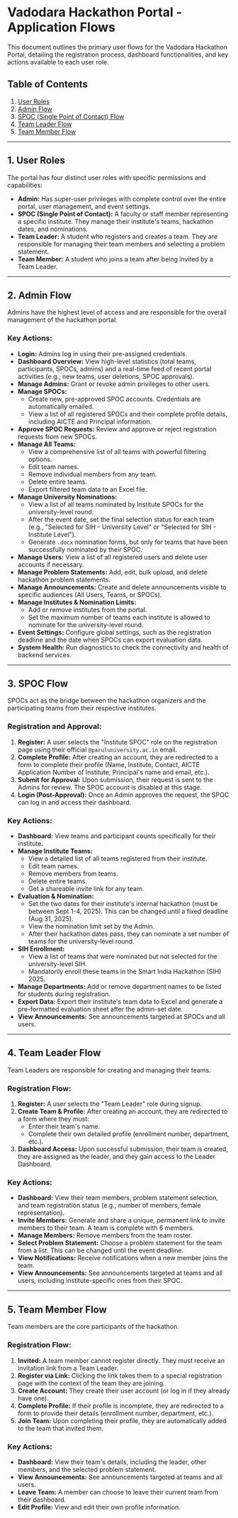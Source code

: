 # Vadodara Hackathon Portal - Application Flows

This document outlines the primary user flows for the Vadodara Hackathon Portal, detailing the registration process, dashboard functionalities, and key actions available to each user role.

## Table of Contents
1.  [User Roles](#1-user-roles)
2.  [Admin Flow](#2-admin-flow)
3.  [SPOC (Single Point of Contact) Flow](#3-spoc-flow)
4.  [Team Leader Flow](#4-team-leader-flow)
5.  [Team Member Flow](#5-team-member-flow)

---

## 1. User Roles

The portal has four distinct user roles with specific permissions and capabilities:

*   **Admin:** Has super-user privileges with complete control over the entire portal, user management, and event settings.
*   **SPOC (Single Point of Contact):** A faculty or staff member representing a specific institute. They manage their institute's teams, hackathon dates, and nominations.
*   **Team Leader:** A student who registers and creates a team. They are responsible for managing their team members and selecting a problem statement.
*   **Team Member:** A student who joins a team after being invited by a Team Leader.

---

## 2. Admin Flow

Admins have the highest level of access and are responsible for the overall management of the hackathon portal.

### Key Actions:
*   **Login:** Admins log in using their pre-assigned credentials.
*   **Dashboard Overview:** View high-level statistics (total teams, participants, SPOCs, admins) and a real-time feed of recent portal activities (e.g., new teams, user deletions, SPOC approvals).
*   **Manage Admins:** Grant or revoke admin privileges to other users.
*   **Manage SPOCs:**
    *   Create new, pre-approved SPOC accounts. Credentials are automatically emailed.
    *   View a list of all registered SPOCs and their complete profile details, including AICTE and Principal information.
*   **Approve SPOC Requests:** Review and approve or reject registration requests from new SPOCs.
*   **Manage All Teams:**
    *   View a comprehensive list of all teams with powerful filtering options.
    *   Edit team names.
    *   Remove individual members from any team.
    *   Delete entire teams.
    *   Export filtered team data to an Excel file.
*   **Manage University Nominations:**
    *   View a list of all teams nominated by Institute SPOCs for the university-level round.
    *   After the event date, set the final selection status for each team (e.g., "Selected for SIH - University Level" or "Selected for SIH - Institute Level").
    *   Generate `.docx` nomination forms, but only for teams that have been successfully nominated by their SPOC.
*   **Manage Users:** View a list of all registered users and delete user accounts if necessary.
*   **Manage Problem Statements:** Add, edit, bulk upload, and delete hackathon problem statements.
*   **Manage Announcements:** Create and delete announcements visible to specific audiences (All Users, Teams, or SPOCs).
*   **Manage Institutes & Nomination Limits:**
    *   Add or remove institutes from the portal.
    *   Set the maximum number of teams each institute is allowed to nominate for the university-level round.
*   **Event Settings:** Configure global settings, such as the registration deadline and the date when SPOCs can export evaluation data.
*   **System Health:** Run diagnostics to check the connectivity and health of backend services.

---

## 3. SPOC Flow

SPOCs act as the bridge between the hackathon organizers and the participating teams from their respective institutes.

### Registration and Approval:
1.  **Register:** A user selects the "Institute SPOC" role on the registration page using their official `@paruluniversity.ac.in` email.
2.  **Complete Profile:** After creating an account, they are redirected to a form to complete their profile (Name, Institute, Contact, AICTE Application Number of Institute, Principal's name and email, etc.).
3.  **Submit for Approval:** Upon submission, their request is sent to the Admins for review. The SPOC account is disabled at this stage.
4.  **Login (Post-Approval):** Once an Admin approves the request, the SPOC can log in and access their dashboard.

### Key Actions:
*   **Dashboard:** View teams and participant counts specifically for their institute.
*   **Manage Institute Teams:**
    *   View a detailed list of all teams registered from their institute.
    *   Edit team names.
    *   Remove members from teams.
    *   Delete entire teams.
    *   Get a shareable invite link for any team.
*   **Evaluation & Nomination:**
    *   Set the two dates for their institute's internal hackathon (must be between Sept 1-4, 2025). This can be changed until a fixed deadline (Aug 31, 2025).
    *   View the nomination limit set by the Admin.
    *   After their hackathon dates pass, they can nominate a set number of teams for the university-level round.
*   **SIH Enrollment:**
    *   View a list of teams that were nominated but not selected for the university-level SIH.
    *   Mandatorily enroll these teams in the  Smart India Hackathon (SIH) 2025.
*   **Manage Departments:** Add or remove department names to be listed for students during registration.
*   **Export Data:** Export their institute's team data to Excel and generate a pre-formatted evaluation sheet after the admin-set date.
*   **View Announcements:** See announcements targeted at SPOCs and all users.

---

## 4. Team Leader Flow

Team Leaders are responsible for creating and managing their teams.

### Registration Flow:
1.  **Register:** A user selects the "Team Leader" role during signup.
2.  **Create Team & Profile:** After creating an account, they are redirected to a form where they must:
    *   Enter their team's name.
    *   Complete their own detailed profile (enrollment number, department, etc.).
3.  **Dashboard Access:** Upon successful submission, their team is created, they are assigned as the leader, and they gain access to the Leader Dashboard.

### Key Actions:
*   **Dashboard:** View their team members, problem statement selection, and team registration status (e.g., number of members, female representation).
*   **Invite Members:** Generate and share a unique, permanent link to invite members to their team. A team is complete with 6 members.
*   **Manage Members:** Remove members from the team roster.
*   **Select Problem Statement:** Choose a problem statement for the team from a list. This can be changed until the event deadline.
*   **View Notifications:** Receive notifications when a new member joins the team.
*   **View Announcements:** See announcements targeted at teams and all users, including institute-specific ones from their SPOC.

---

## 5. Team Member Flow

Team members are the core participants of the hackathon.

### Registration Flow:
1.  **Invited:** A team member cannot register directly. They must receive an invitation link from a Team Leader.
2.  **Register via Link:** Clicking the link takes them to a special registration page with the context of the team they are joining.
3.  **Create Account:** They create their user account (or log in if they already have one).
4.  **Complete Profile:** If their profile is incomplete, they are redirected to a form to provide their details (enrollment number, department, etc.).
5.  **Join Team:** Upon completing their profile, they are automatically added to the team that invited them.

### Key Actions:
*   **Dashboard:** View their team's details, including the leader, other members, and the selected problem statement.
*   **View Announcements:** See announcements targeted at teams and all users.
*   **Leave Team:** A member can choose to leave their current team from their dashboard.
*   **Edit Profile:** View and edit their own profile information.
